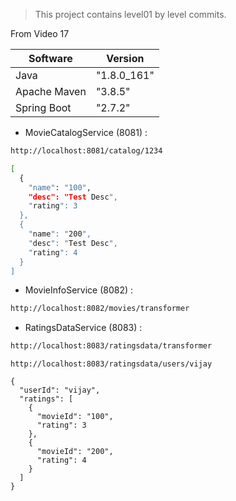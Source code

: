 > This project contains level01 by level commits.

From Video 17

| Software     | Version      |
| ------       | ------       |
| Java         |  "1.8.0_161" |
| Apache Maven |  "3.8.5"     |
| Spring Boot  |  "2.7.2"     |

- MovieCatalogService (8081) :
```sh
http://localhost:8081/catalog/1234

[
  {
    "name": "100",
    "desc": "Test Desc",
    "rating": 3
  },
  {
    "name": "200",
    "desc": "Test Desc",
    "rating": 4
  }
]
```
- MovieInfoService (8082) :
```sh
http://localhost:8082/movies/transformer
```
- RatingsDataService (8083) :
```sh
http://localhost:8083/ratingsdata/transformer
```
```
http://localhost:8083/ratingsdata/users/vijay

{
  "userId": "vijay",
  "ratings": [
    {
      "movieId": "100",
      "rating": 3
    },
    {
      "movieId": "200",
      "rating": 4
    }
  ]
}
```

